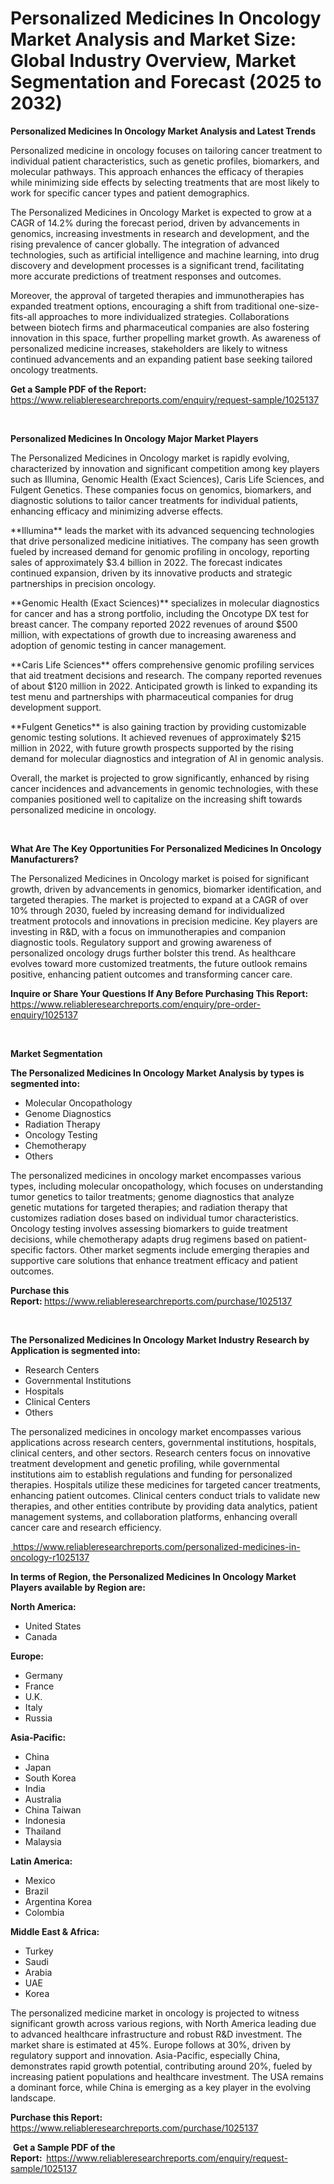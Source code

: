 <p><h1>Personalized Medicines In Oncology Market Analysis and Market Size: Global Industry Overview, Market Segmentation and Forecast (2025 to 2032)</h1></p><p><strong>Personalized Medicines In Oncology Market Analysis and Latest Trends</strong></p>
<p><p>Personalized medicine in oncology focuses on tailoring cancer treatment to individual patient characteristics, such as genetic profiles, biomarkers, and molecular pathways. This approach enhances the efficacy of therapies while minimizing side effects by selecting treatments that are most likely to work for specific cancer types and patient demographics. </p><p>The Personalized Medicines in Oncology Market is expected to grow at a CAGR of 14.2% during the forecast period, driven by advancements in genomics, increasing investments in research and development, and the rising prevalence of cancer globally. The integration of advanced technologies, such as artificial intelligence and machine learning, into drug discovery and development processes is a significant trend, facilitating more accurate predictions of treatment responses and outcomes. </p><p>Moreover, the approval of targeted therapies and immunotherapies has expanded treatment options, encouraging a shift from traditional one-size-fits-all approaches to more individualized strategies. Collaborations between biotech firms and pharmaceutical companies are also fostering innovation in this space, further propelling market growth. As awareness of personalized medicine increases, stakeholders are likely to witness continued advancements and an expanding patient base seeking tailored oncology treatments.</p></p>
<p><strong>Get a Sample PDF of the Report:&nbsp;</strong> <a href="https://www.reliableresearchreports.com/enquiry/request-sample/1025137?utm_campaign=3078&utm_medium=2&utm_source=Github&utm_content=ia&utm_term=18042025&utm_id=personalized-medicines-in-oncology">https://www.reliableresearchreports.com/enquiry/request-sample/1025137</a></p>
<p>&nbsp;</p>
<p><strong>Personalized Medicines In Oncology Major Market Players</strong></p>
<p><p>The Personalized Medicines in Oncology market is rapidly evolving, characterized by innovation and significant competition among key players such as Illumina, Genomic Health (Exact Sciences), Caris Life Sciences, and Fulgent Genetics. These companies focus on genomics, biomarkers, and diagnostic solutions to tailor cancer treatments for individual patients, enhancing efficacy and minimizing adverse effects.</p><p>**Illumina** leads the market with its advanced sequencing technologies that drive personalized medicine initiatives. The company has seen growth fueled by increased demand for genomic profiling in oncology, reporting sales of approximately $3.4 billion in 2022. The forecast indicates continued expansion, driven by its innovative products and strategic partnerships in precision oncology.</p><p>**Genomic Health (Exact Sciences)** specializes in molecular diagnostics for cancer and has a strong portfolio, including the Oncotype DX test for breast cancer. The company reported 2022 revenues of around $500 million, with expectations of growth due to increasing awareness and adoption of genomic testing in cancer management.</p><p>**Caris Life Sciences** offers comprehensive genomic profiling services that aid treatment decisions and research. The company reported revenues of about $120 million in 2022. Anticipated growth is linked to expanding its test menu and partnerships with pharmaceutical companies for drug development support.</p><p>**Fulgent Genetics** is also gaining traction by providing customizable genomic testing solutions. It achieved revenues of approximately $215 million in 2022, with future growth prospects supported by the rising demand for molecular diagnostics and integration of AI in genomic analysis.</p><p>Overall, the market is projected to grow significantly, enhanced by rising cancer incidences and advancements in genomic technologies, with these companies positioned well to capitalize on the increasing shift towards personalized medicine in oncology.</p></p>
<p>&nbsp;</p>
<p><strong>What Are The Key Opportunities For Personalized Medicines In Oncology Manufacturers?</strong></p>
<p><p>The Personalized Medicines in Oncology market is poised for significant growth, driven by advancements in genomics, biomarker identification, and targeted therapies. The market is projected to expand at a CAGR of over 10% through 2030, fueled by increasing demand for individualized treatment protocols and innovations in precision medicine. Key players are investing in R&D, with a focus on immunotherapies and companion diagnostic tools. Regulatory support and growing awareness of personalized oncology drugs further bolster this trend. As healthcare evolves toward more customized treatments, the future outlook remains positive, enhancing patient outcomes and transforming cancer care.</p></p>
<p><strong>Inquire or Share Your Questions If Any Before Purchasing This Report:</strong> <a href="https://www.reliableresearchreports.com/enquiry/pre-order-enquiry/1025137?utm_campaign=3078&utm_medium=2&utm_source=Github&utm_content=ia&utm_term=18042025&utm_id=personalized-medicines-in-oncology">https://www.reliableresearchreports.com/enquiry/pre-order-enquiry/1025137</a></p>
<p>&nbsp;</p>
<p><strong>Market Segmentation</strong></p>
<p><strong>The Personalized Medicines In Oncology Market Analysis by types is segmented into:</strong></p>
<p><ul><li>Molecular Oncopathology</li><li>Genome Diagnostics</li><li>Radiation Therapy</li><li>Oncology Testing</li><li>Chemotherapy</li><li>Others</li></ul></p>
<p><p>The personalized medicines in oncology market encompasses various types, including molecular oncopathology, which focuses on understanding tumor genetics to tailor treatments; genome diagnostics that analyze genetic mutations for targeted therapies; and radiation therapy that customizes radiation doses based on individual tumor characteristics. Oncology testing involves assessing biomarkers to guide treatment decisions, while chemotherapy adapts drug regimens based on patient-specific factors. Other market segments include emerging therapies and supportive care solutions that enhance treatment efficacy and patient outcomes.</p></p>
<p><strong>Purchase this Report:&nbsp;</strong><a href="https://www.reliableresearchreports.com/purchase/1025137?utm_campaign=3078&utm_medium=2&utm_source=Github&utm_content=ia&utm_term=18042025&utm_id=personalized-medicines-in-oncology">https://www.reliableresearchreports.com/purchase/1025137</a></p>
<p>&nbsp;</p>
<p><strong>The Personalized Medicines In Oncology Market Industry Research by Application is segmented into:</strong></p>
<p><ul><li>Research Centers</li><li>Governmental Institutions</li><li>Hospitals</li><li>Clinical Centers</li><li>Others</li></ul></p>
<p><p>The personalized medicines in oncology market encompasses various applications across research centers, governmental institutions, hospitals, clinical centers, and other sectors. Research centers focus on innovative treatment development and genetic profiling, while governmental institutions aim to establish regulations and funding for personalized therapies. Hospitals utilize these medicines for targeted cancer treatments, enhancing patient outcomes. Clinical centers conduct trials to validate new therapies, and other entities contribute by providing data analytics, patient management systems, and collaboration platforms, enhancing overall cancer care and research efficiency.</p></p>
<p><a href="https://www.reliableresearchreports.com/personalized-medicines-in-oncology-r1025137?utm_campaign=3078&utm_medium=2&utm_source=Github&utm_content=ia&utm_term=18042025&utm_id=personalized-medicines-in-oncology">&nbsp;https://www.reliableresearchreports.com/personalized-medicines-in-oncology-r1025137</a></p>
<p><strong>In terms of Region, the Personalized Medicines In Oncology Market Players available by Region are:</strong></p>
<p>
    <p> <strong> North America: </strong>
        <ul>
            <li>United States</li>
            <li>Canada</li>
        </ul>
        </p> 
    <p> <strong> Europe: </strong>
        <ul>
            <li>Germany</li>
            <li>France</li>
            <li>U.K.</li>
            <li>Italy</li>
            <li>Russia</li>
        </ul>
        </p> 
    <p> <strong> Asia-Pacific: </strong>
        <ul>
            <li>China</li>
            <li>Japan</li>
            <li>South Korea</li>
            <li>India</li>
            <li>Australia</li>
            <li>China Taiwan</li>
            <li>Indonesia</li>
            <li>Thailand</li>
            <li>Malaysia</li>
        </ul>
        </p> 
    <p> <strong> Latin America: </strong>
        <ul>
            <li>Mexico</li>
            <li>Brazil</li>
            <li>Argentina Korea</li>
            <li>Colombia</li>
        </ul>
        </p> 
    <p> <strong> Middle East & Africa: </strong>
        <ul>
            <li>Turkey</li>
            <li>Saudi</li>
            <li>Arabia</li>
            <li>UAE</li>
            <li>Korea</li>
        </ul>
    </p>
    </p>
<p><p>The personalized medicine market in oncology is projected to witness significant growth across various regions, with North America leading due to advanced healthcare infrastructure and robust R&D investment. The market share is estimated at 45%. Europe follows at 30%, driven by regulatory support and innovation. Asia-Pacific, especially China, demonstrates rapid growth potential, contributing around 20%, fueled by increasing patient populations and healthcare investment. The USA remains a dominant force, while China is emerging as a key player in the evolving landscape.</p></p>
<p><strong>Purchase this Report: </strong><a href="https://www.reliableresearchreports.com/purchase/1025137?utm_campaign=3078&utm_medium=2&utm_source=Github&utm_content=ia&utm_term=18042025&utm_id=personalized-medicines-in-oncology">https://www.reliableresearchreports.com/purchase/1025137</a></p>
<p>&nbsp;<strong>Get a Sample PDF of the Report:&nbsp;&nbsp;</strong><a href="https://www.reliableresearchreports.com/enquiry/request-sample/1025137?utm_campaign=3078&utm_medium=2&utm_source=Github&utm_content=ia&utm_term=18042025&utm_id=personalized-medicines-in-oncology">https://www.reliableresearchreports.com/enquiry/request-sample/1025137</a></p>
<p><strong></strong></p>
<p><p></p><p></p><p></p></p>